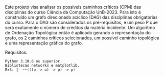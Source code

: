 Este projeto visa analisar os possíveis caminhos críticos (CPM) das disciplinas do curso Ciência da Computação UnB-2023. Para isto é construído um grafo direcionado acíclico (DAG) das disciplinas obrigatórias do curso. Para o DAG são considerados os pré-requisitos, e um peso P que será exatamente o número de créditos da matéria incidente. Um algoritmo de Ordenação Topológica então é aplicado gerando a representação do grafo, os 2 caminhos críticos selecionados, um possível caminho topológica e uma representação gráfica do grafo.

Requisitos:
  
	Python 3.10.6 ou superior.
	Bibliotecas networkx e matplotlib.
	Ex3: |- ~~(((p -> u) -> p) -> p)
